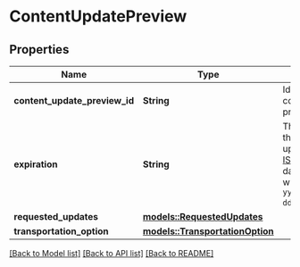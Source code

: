# ContentUpdatePreview

## Properties

Name | Type | Description | Notes
------------ | ------------- | ------------- | -------------
**content_update_preview_id** | **String** | Identifier of a content update preview. | 
**expiration** | **String** | The time at which the content update expires. In [ISO 8601](https://developer-docs.amazon.com/sp-api/docs/iso-8601) datetime format with pattern `yyyy-MM-ddTHH:mm:ss.sssZ`. | 
**requested_updates** | [**models::RequestedUpdates**](RequestedUpdates.md) |  | 
**transportation_option** | [**models::TransportationOption**](TransportationOption.md) |  | 

[[Back to Model list]](../README.md#documentation-for-models) [[Back to API list]](../README.md#documentation-for-api-endpoints) [[Back to README]](../README.md)


